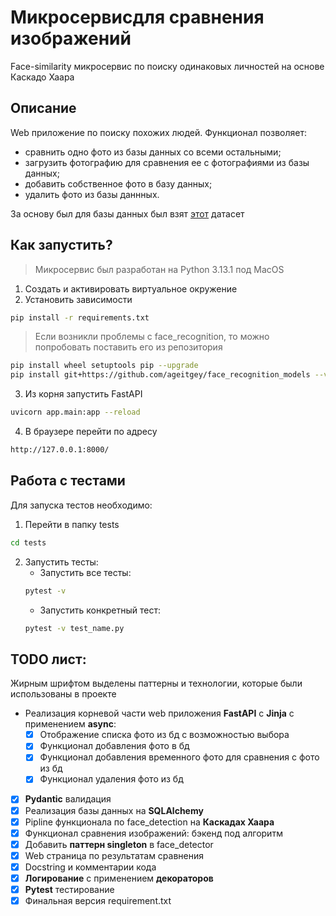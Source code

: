 # Микросервисдля сравнения изображений

Face-similarity микросервис по поиску одинаковых личностей на основе Каскадо Хаара


## Описание
Web приложение по поиску похожих людей. Функционал позволяет:
- сравнить одно фото из базы данных со всеми остальными;
- загрузить фотографию для сравнения ее с фотографиями из базы данных;
- добавить собственное фото в базу данных;
- удалить фото из базы даннных.

За основу был для базы данных был взят [этот](https://www.kaggle.com/datasets/praiseoladejo/faces-data) датасет 


## Как запустить?

> Микросервис был разработан на Python 3.13.1 под MacOS

1. Создать и активировать виртуальное окружение
2. Установить зависимости
```bash
pip install -r requirements.txt
```
> Если возникли  проблемы с face_recognition, то можно
> попробовать поставить его из репозитория
```bash
pip install wheel setuptools pip --upgrade
pip install git+https://github.com/ageitgey/face_recognition_models --verbose
```
3. Из корня запустить FastAPI
```bash
uvicorn app.main:app --reload
```
4. В браузере перейти по адресу
```bash
http://127.0.0.1:8000/
```


## Работа с тестами
Для запуска тестов необходимо:
1. Перейти в папку tests
```bash
cd tests
```
2. Запустить тесты:
    - Запустить все тесты:
    ```bash
    pytest -v
    ```
    - Запустить конкретный тест:
    ```bash
    pytest -v test_name.py
    ```


## TODO лист:
Жирным шрифтом выделены паттерны и технологии, которые были использованы в проекте
- Реализация корневой части web приложения **FastAPI** c **Jinja** с применением **async**:
    - [x] Отображение списка фото из бд с возможностью выбора
    - [x] Функционал добавления фото в бд
    - [x] Функционал добавления временного фото для сравнения с фото из бд
    - [x] Функционал удаления фото из бд
- [x] **Pydantic** валидация
- [x] Реализация базы данных на **SQLAlchemy**
- [x] Pipline функционала по face_detection на **Каскадах Хаара**
- [x] Функционал сравнения изображений: бэкенд под алгоритм
- [x] Добавить **паттерн singleton** в face_detector
- [x] Web страница по результатам сравнения
- [x] Docstring и комментарии кода
- [x] **Логирование** с применением **декораторов**
- [x] **Pytest** тестирование
- [x] Финальная версия requirement.txt
